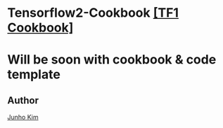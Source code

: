 # Tensorflow2-Cookbook [[TF1 Cookbook]](https://github.com/taki0112/Tensorflow-Cookbook)

# Will be soon with cookbook & code template

## Author
[Junho Kim](http://bit.ly/jhkim_ai)

